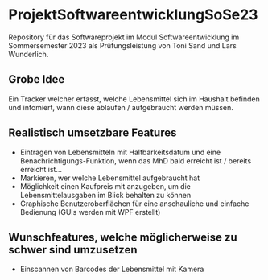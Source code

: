 # ProjektSoftwareentwicklungSoSe23
Repository für das Softwareprojekt im Modul Softwareentwicklung im Sommersemester 2023 als Prüfungsleistung von Toni Sand und Lars Wunderlich.

## Grobe Idee
Ein Tracker welcher erfasst, welche Lebensmittel sich im Haushalt befinden und infomiert, wann diese ablaufen / aufgebraucht werden müssen.

## Realistisch umsetzbare Features
- Eintragen von Lebensmitteln mit Haltbarkeitsdatum und eine Benachrichtigungs-Funktion, wenn das MhD bald erreicht ist / bereits erreicht ist...
- Markieren, wer welche Lebensmittel aufgebraucht hat
- Möglichkeit einen Kaufpreis mit anzugeben, um die Lebensmittelausgaben im Blick behalten zu können
- Graphische Benutzeroberflächen für eine anschauliche und einfache Bedienung (GUIs werden mit WPF erstellt)

## Wunschfeatures, welche möglicherweise zu schwer sind umzusetzen
- Einscannen von Barcodes der Lebensmittel mit Kamera

